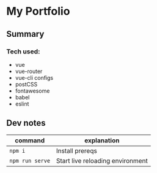 # My Portfolio

## Summary

### Tech used:

* vue
* vue-router
* vue-cli configs
* postCSS
* fontawesome
* babel
* eslint


## Dev notes

| command | explanation |
| --------|-------- |
| `npm i` | Install prereqs |
| `npm run serve` | Start live reloading environment |
